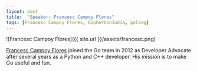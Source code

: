 ```yaml
---
layout: post
title:  "Speaker: Francesc Campoy Flores"
tags: [Francesc Campoy Flores, GopherConIndia, golang]
---
```


![Francesc Campoy Flores]({{ site.url }}/assets/francesc.png) 

[Francesc Campoy Flores](https://twitter.com/francesc) joined the Go team in 2012 as Developer Advocate after several years as a Python and C++ developer. His mission is to make Go useful and fun.

